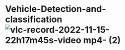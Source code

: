 # Vehicle-Detection-and-classification![vlc-record-2022-11-15-22h17m45s-video mp4- (2)](https://user-images.githubusercontent.com/54540404/202613597-5f84836f-482a-4312-8b25-9fdd58d9ae24.gif)
